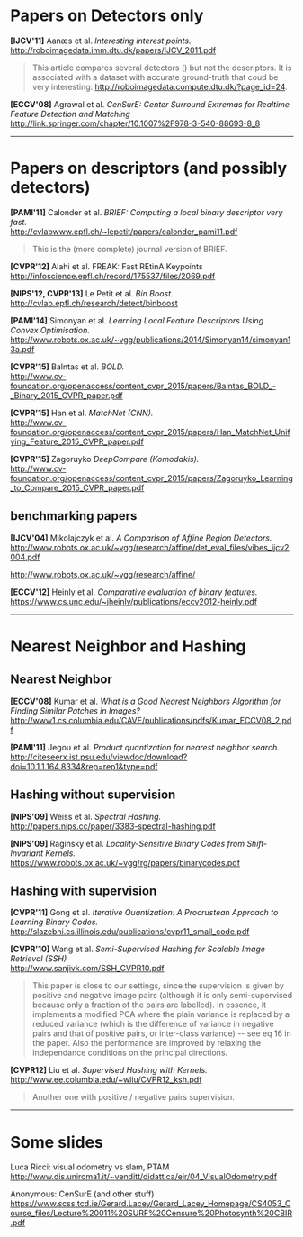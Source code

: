 # Papers on Detectors only
**[IJCV'11]** Aanæs et al. *Interesting interest points.*  
http://roboimagedata.imm.dtu.dk/papers/IJCV_2011.pdf  
> This article compares several detectors () but not the descriptors. It is associated with
> a dataset with accurate ground-truth that coud be very interesting: http://roboimagedata.compute.dtu.dk/?page_id=24.

**[ECCV'08]** Agrawal et al. *CenSurE: Center Surround Extremas for Realtime Feature Detection and Matching*  
http://link.springer.com/chapter/10.1007%2F978-3-540-88693-8_8

----

# Papers on descriptors (and possibly detectors)
**[PAMI'11]** Calonder et al. *BRIEF: Computing a local binary descriptor very fast.*  
http://cvlabwww.epfl.ch/~lepetit/papers/calonder_pami11.pdf
> This is the (more complete) journal version of BRIEF.

**[CVPR'12]** Alahi et al. FREAK: Fast REtinA Keypoints
http://infoscience.epfl.ch/record/175537/files/2069.pdf

**[NIPS'12, CVPR'13]** Le Petit et al. *Bin Boost.*  
http://cvlab.epfl.ch/research/detect/binboost

**[PAMI'14]** Simonyan et al. *Learning Local Feature Descriptors Using Convex Optimisation.*  
http://www.robots.ox.ac.uk/~vgg/publications/2014/Simonyan14/simonyan13a.pdf

**[CVPR'15]** Balntas et al.  *BOLD.*  
http://www.cv-foundation.org/openaccess/content_cvpr_2015/papers/Balntas_BOLD_-_Binary_2015_CVPR_paper.pdf

**[CVPR'15]** Han et al. *MatchNet (CNN).*  
http://www.cv-foundation.org/openaccess/content_cvpr_2015/papers/Han_MatchNet_Unifying_Feature_2015_CVPR_paper.pdf

**[CVPR'15]** Zagoruyko *DeepCompare (Komodakis).*  
http://www.cv-foundation.org/openaccess/content_cvpr_2015/papers/Zagoruyko_Learning_to_Compare_2015_CVPR_paper.pdf

## benchmarking papers
**[IJCV'04]** Mikolajczyk et al. *A Comparison of Affine Region Detectors.*  
http://www.robots.ox.ac.uk/~vgg/research/affine/det_eval_files/vibes_ijcv2004.pdf

http://www.robots.ox.ac.uk/~vgg/research/affine/

**[ECCV'12]** Heinly et al. *Comparative evaluation of binary features.*  
https://www.cs.unc.edu/~jheinly/publications/eccv2012-heinly.pdf

----

# Nearest Neighbor and Hashing
## Nearest Neighbor
**[ECCV'08]** Kumar et al. *What is a Good Nearest Neighbors Algorithm for Finding Similar Patches in Images?*  
http://www1.cs.columbia.edu/CAVE/publications/pdfs/Kumar_ECCV08_2.pdf

**[PAMI'11]** Jegou et al. *Product quantization for nearest neighbor search.*  
http://citeseerx.ist.psu.edu/viewdoc/download?doi=10.1.1.164.8334&rep=rep1&type=pdf

## Hashing without supervision
**[NIPS'09]** Weiss et al. *Spectral Hashing.*  
http://papers.nips.cc/paper/3383-spectral-hashing.pdf

**[NIPS'09]** Raginsky et al. *Locality-Sensitive Binary Codes from Shift-Invariant Kernels.*  
https://www.robots.ox.ac.uk/~vgg/rg/papers/binarycodes.pdf


## Hashing with supervision
**[CVPR'11]** Gong et al. *Iterative Quantization: A Procrustean Approach to Learning Binary Codes.*  
http://slazebni.cs.illinois.edu/publications/cvpr11_small_code.pdf

**[CVPR'10]** Wang et al. *Semi-Supervised Hashing for Scalable Image Retrieval (SSH)*  
http://www.sanjivk.com/SSH_CVPR10.pdf
> This paper is close to our settings, since the supervision is given by positive and negative
> image pairs (although it is only semi-supervised because only a fraction of the pairs are labelled).
> In essence, it implements a modified PCA where the plain variance is replaced by a reduced variance (which is
> the difference of variance in negative pairs and that of positive pairs, or inter-class variance) -- see eq 16 in the paper.
> Also the performance are improved by relaxing the independance conditions on
> the principal directions.

**[CVPR12]** Liu et al. *Supervised Hashing with Kernels.*  
http://www.ee.columbia.edu/~wliu/CVPR12_ksh.pdf
> Another one with positive / negative pairs supervision.

----
# Some slides
Luca Ricci: visual odometry vs slam, PTAM
http://www.dis.uniroma1.it/~venditt/didattica/eir/04_VisualOdometry.pdf

Anonymous: CenSurE (and other stuff)
https://www.scss.tcd.ie/Gerard.Lacey/Gerard_Lacey_Homepage/CS4053_Course_files/Lecture%20011%20SURF%20Censure%20Photosynth%20CBIR.pdf

